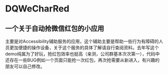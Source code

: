 # DQWeCharRed 
一个关于自动抢微信红包的小应用 
-------------

主要是对Accessibility辅助服务的应用，这个辅助主要是帮助一些行为有障碍的人员更加便捷的操作设备，关于这个服务的具体了解请自行查阅资料。去年写这个demo纯属为了好玩，抢红包效率也挺高（亲测，公司群基本次次第一），代码中还存在一些BUG例如一个页面只能抢一次红包，再次抢需要从新进入，有兴趣的朋友可以自己修改。

